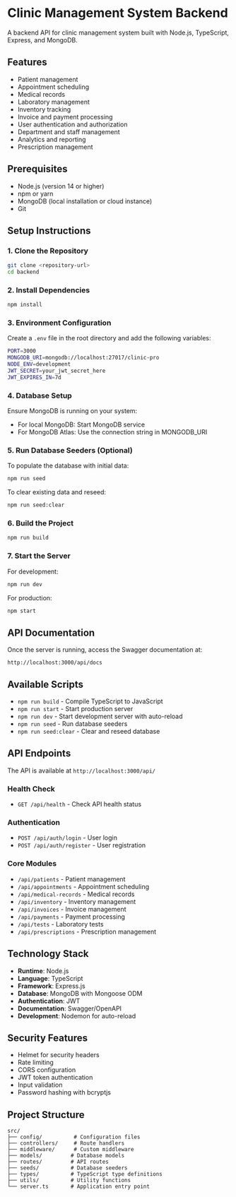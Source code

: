 # Clinic Management System Backend

A backend API for clinic management system built with Node.js, TypeScript, Express, and MongoDB.

## Features

- Patient management
- Appointment scheduling
- Medical records
- Laboratory management
- Inventory tracking
- Invoice and payment processing
- User authentication and authorization
- Department and staff management
- Analytics and reporting
- Prescription management

## Prerequisites

- Node.js (version 14 or higher)
- npm or yarn
- MongoDB (local installation or cloud instance)
- Git

## Setup Instructions

### 1. Clone the Repository

```bash
git clone <repository-url>
cd backend
```

### 2. Install Dependencies

```bash
npm install
```

### 3. Environment Configuration

Create a `.env` file in the root directory and add the following variables:

```bash
PORT=3000
MONGODB_URI=mongodb://localhost:27017/clinic-pro
NODE_ENV=development
JWT_SECRET=your_jwt_secret_here
JWT_EXPIRES_IN=7d
```

### 4. Database Setup

Ensure MongoDB is running on your system:

- For local MongoDB: Start MongoDB service
- For MongoDB Atlas: Use the connection string in MONGODB_URI

### 5. Run Database Seeders (Optional)

To populate the database with initial data:

```bash
npm run seed
```

To clear existing data and reseed:

```bash
npm run seed:clear
```

### 6. Build the Project

```bash
npm run build
```

### 7. Start the Server

For development:
```bash
npm run dev
```

For production:
```bash
npm start
```

## API Documentation

Once the server is running, access the Swagger documentation at:
```
http://localhost:3000/api/docs
```

## Available Scripts

- `npm run build` - Compile TypeScript to JavaScript
- `npm run start` - Start production server
- `npm run dev` - Start development server with auto-reload
- `npm run seed` - Run database seeders
- `npm run seed:clear` - Clear and reseed database

## API Endpoints

The API is available at `http://localhost:3000/api/`

### Health Check
- `GET /api/health` - Check API health status

### Authentication
- `POST /api/auth/login` - User login
- `POST /api/auth/register` - User registration

### Core Modules
- `/api/patients` - Patient management
- `/api/appointments` - Appointment scheduling
- `/api/medical-records` - Medical records
- `/api/inventory` - Inventory management
- `/api/invoices` - Invoice management
- `/api/payments` - Payment processing
- `/api/tests` - Laboratory tests
- `/api/prescriptions` - Prescription management

## Technology Stack

- **Runtime**: Node.js
- **Language**: TypeScript
- **Framework**: Express.js
- **Database**: MongoDB with Mongoose ODM
- **Authentication**: JWT
- **Documentation**: Swagger/OpenAPI
- **Development**: Nodemon for auto-reload

## Security Features

- Helmet for security headers
- Rate limiting
- CORS configuration
- JWT token authentication
- Input validation
- Password hashing with bcryptjs

## Project Structure

```
src/
├── config/          # Configuration files
├── controllers/     # Route handlers
├── middleware/      # Custom middleware
├── models/         # Database models
├── routes/         # API routes
├── seeds/          # Database seeders
├── types/          # TypeScript type definitions
├── utils/          # Utility functions
└── server.ts       # Application entry point
```
